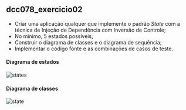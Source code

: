 ## dcc078_exercicio02

* Criar uma aplicação qualquer que implemente o padrão _State_ com a técnica de Injeção de Dependência com Inversão de Controle;
* No mínimo, 5 estados possíveis;
* Construir o diagrama de classes e o diagrama de sequência;
* Implementar o código fonte e as combinações de casos de teste.

#### Diagrama de estados

![states](https://github.com/user-attachments/assets/0d2c9be4-638e-4520-82c4-8fc2a1c2ba4c)

#### Diagrama de classes

![state](https://github.com/user-attachments/assets/f1c9abf7-dc99-45e4-bc45-0d7f5a7bb718)
